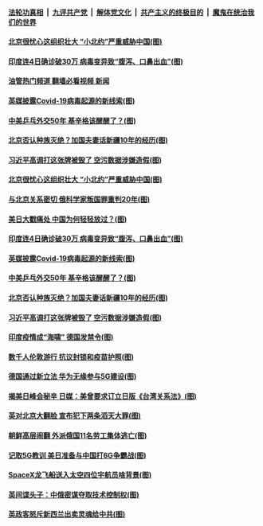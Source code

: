 ####  [法轮功真相](../../../../basic/blob/master/README.md?t=04261932) &nbsp;|&nbsp; [九评共产党](../../../../9ping.md/blob/master/README.md?t=04261932) &nbsp;|&nbsp; [解体党文化](../../../../jtdwh.md/blob/master/README.md?t=04261932)  &nbsp;|&nbsp; [共产主义的终极目的](../../../../gczydzjmd.md/blob/master/README.md?t=04261932) &nbsp;|&nbsp; [魔鬼在统治我们的世界](../../../../mgztzwmdsj.md/blob/master/README.md?t=04261932) 

#### [北京很忧心这组织壮大 “小北约”严重威胁中国(图)](../pages/p9/969825.md?t=04261932) 

#### [印度连4日确诊破30万 病毒变异致“腹泻、口鼻出血”(图)](../pages/p9/969849.md?t=04261932) 

#### [油管热门频道 翻墙必看视频 新闻](http://159.65.108.143:81/youtube.html)

#### [英媒披露Covid-19病毒起源的新线索(图)](../pages/p9/969833.md?t=04261932) 

#### [中美乒乓外交50年 基辛格该醒醒了？(图)](../pages/p9/969803.md?t=04261932) 

#### [北京否认种族灭绝？加国夫妻话新疆10年的经历(图)](../pages/p9/969755.md?t=04261932) 

#### [习近平高调打这张牌被毁了 空污数据涉嫌造假(图)](../pages/p9/969752.md?t=04261932) 



#### [北京很忧心这组织壮大 “小北约”严重威胁中国(图)](../pages/p9/969825.md?t=04261932) 

#### [与北京关系密切 俄科学家叛国罪重判20年(图)](../pages/p9/969827.md?t=04261932) 

#### [美日大戳痛处 中国为何轻轻放过？(图)](../pages/p9/969875.md?t=04261932) 

#### [印度连4日确诊破30万 病毒变异致“腹泻、口鼻出血”(图)](../pages/p9/969849.md?t=04261932) 

#### [英媒披露Covid-19病毒起源的新线索(图)](../pages/p9/969833.md?t=04261932) 

#### [中美乒乓外交50年 基辛格该醒醒了？(图)](../pages/p9/969803.md?t=04261932) 

#### [北京否认种族灭绝？加国夫妻话新疆10年的经历(图)](../pages/p9/969755.md?t=04261932) 

#### [习近平高调打这张牌被毁了 空污数据涉嫌造假(图)](../pages/p9/969752.md?t=04261932) 

#### [印度疫情成“海啸” 德国发禁令(图)](../pages/p9/969792.md?t=04261932) 

#### [数千人伦敦游行 抗议封锁和疫苗护照(图)](../pages/p9/969774.md?t=04261932) 

#### [德国通过新立法 华为无缘参与5G建设(图)](../pages/p9/969751.md?t=04261932) 

#### [揭美日峰会秘辛 日媒：美曾要求订立日版《台湾关系法》(图)](../pages/p9/969719.md?t=04261932) 

#### [英对北京大翻脸 宣布犯下两条滔天大罪(图)](../pages/p9/969653.md?t=04261932) 

#### [朝鲜高层闹翻 外派俄国11名劳工集体逃亡(图)](../pages/p9/969664.md?t=04261932) 

#### [记取5G教训 美日准备与中国打6G争霸战(图)](../pages/p9/969713.md?t=04261932) 

#### [SpaceX龙飞船送入太空四位宇航员啥背景(图)](../pages/p9/969712.md?t=04261932) 

#### [英间谍头子：中俄密谋夺取技术控制权(图)](../pages/p9/969680.md?t=04261932) 

#### [英政客怒斥新西兰出卖灵魂给中共(图)](../pages/p9/969675.md?t=04261932) 

<img src='http://gfw-breaker.win/goodnews/indexes/p9.md' width='0px' height='0px'/>
